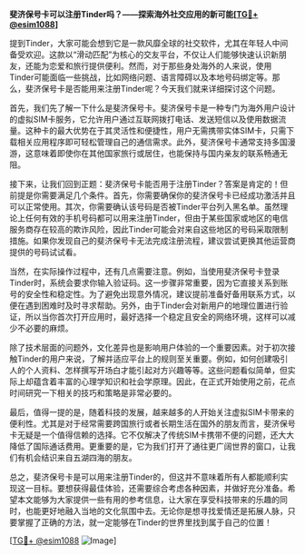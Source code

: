 **斐济保号卡可以注册Tinder吗？——探索海外社交应用的新可能[[TG💪+ @esim1088](https://t.me/s/esim1088)]**

提到Tinder，大家可能会想到它是一款风靡全球的社交软件，尤其在年轻人中间备受欢迎。这款以“滑动匹配”为核心的交友平台，不仅让人们能够快速认识新朋友，还能为恋爱和旅行提供便利。然而，对于那些身处海外的人来说，使用Tinder可能面临一些挑战，比如网络问题、语言障碍以及本地号码绑定等。那么，斐济保号卡是否能用来注册Tinder呢？今天我们就来详细探讨这个问题。

首先，我们先了解一下什么是斐济保号卡。斐济保号卡是一种专门为海外用户设计的虚拟SIM卡服务，它允许用户通过互联网拨打电话、发送短信以及使用数据流量。这种卡的最大优势在于其灵活性和便捷性，用户无需携带实体SIM卡，只需下载相关应用程序即可轻松管理自己的通信需求。此外，斐济保号卡通常支持多国漫游，这意味着即使你在其他国家旅行或居住，也能保持与国内亲友的联系畅通无阻。

接下来，让我们回到正题：斐济保号卡能否用于注册Tinder？答案是肯定的！但前提是你需要满足几个条件。首先，你需要确保你的斐济保号卡已经成功激活并且可以正常使用。其次，你需要确认该号码是否被Tinder平台列入黑名单。虽然理论上任何有效的手机号码都可以用来注册Tinder，但由于某些国家或地区的电信服务商存在较高的欺诈风险，因此Tinder可能会对来自这些地区的号码采取限制措施。如果你发现自己的斐济保号卡无法完成注册流程，建议尝试更换其他运营商提供的号码试试看。

当然，在实际操作过程中，还有几点需要注意。例如，当使用斐济保号卡登录Tinder时，系统会要求你输入验证码。这一步骤非常重要，因为它直接关系到账号的安全性和稳定性。为了避免出现意外情况，建议提前准备好备用联系方式，以便在遇到困难时及时寻求帮助。另外，由于Tinder会对新用户的地理位置进行验证，所以当你首次打开应用时，最好选择一个稳定且安全的网络环境，这样可以减少不必要的麻烦。

除了技术层面的问题外，文化差异也是影响用户体验的一个重要因素。对于初次接触Tinder的用户来说，了解并适应平台上的规则至关重要。例如，如何创建吸引人的个人资料、怎样撰写开场白才能引起对方兴趣等等。这些问题看似简单，但实际上却蕴含着丰富的心理学知识和社会学原理。因此，在正式开始使用之前，花点时间研究一下相关的技巧和策略是非常必要的。

最后，值得一提的是，随着科技的发展，越来越多的人开始关注虚拟SIM卡带来的便利性。尤其是对于经常需要跨国旅行或者长期生活在国外的朋友而言，斐济保号卡无疑是一个值得信赖的选择。它不仅解决了传统SIM卡携带不便的问题，还大大降低了国际通话费用。更重要的是，它为我们打开了通往更广阔世界的窗口，让我们有机会结识来自五湖四海的朋友。

总之，斐济保号卡是可以用来注册Tinder的，但这并不意味着所有人都能顺利实现这一目标。要想获得最佳体验，还需要综合考虑各种因素，并做好充分准备。希望本文能够为大家提供一些有用的参考信息，让大家在享受科技带来的乐趣的同时，也能更好地融入当地的文化氛围中去。无论你是想寻找爱情还是拓展人脉，只要掌握了正确的方法，就一定能够在Tinder的世界里找到属于自己的位置！

[[TG💪+ @esim1088](https://t.me/s/esim1088) ![Image](https://i.postimg.cc/4NQfJmqS/Snipaste-2025-05-13-00-14-12.png)]